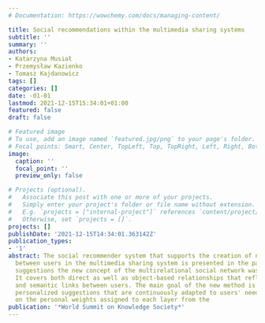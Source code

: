 ```yaml
---
# Documentation: https://wowchemy.com/docs/managing-content/

title: Social recommendations within the multimedia sharing systems
subtitle: ''
summary: ''
authors:
- Katarzyna Musiał
- Przemysław Kazienko
- Tomasz Kajdanowicz
tags: []
categories: []
date: -01-01
lastmod: 2021-12-15T15:34:01+01:00
featured: false
draft: false

# Featured image
# To use, add an image named `featured.jpg/png` to your page's folder.
# Focal points: Smart, Center, TopLeft, Top, TopRight, Left, Right, BottomLeft, Bottom, BottomRight.
image:
  caption: ''
  focal_point: ''
  preview_only: false

# Projects (optional).
#   Associate this post with one or more of your projects.
#   Simply enter your project's folder or file name without extension.
#   E.g. `projects = ["internal-project"]` references `content/project/deep-learning/index.md`.
#   Otherwise, set `projects = []`.
projects: []
publishDate: '2021-12-15T14:34:01.363142Z'
publication_types:
- '1'
abstract: The social recommender system that supports the creation of new relations
  between users in the multimedia sharing system is presented in the paper. To generate
  suggestions the new concept of the multirelational social network was introduced.
  It covers both direct as well as object-based relationships that reflect social
  and semantic links between users. The main goal of the new method is to create the
  personalized suggestions that are continuously adapted to users' needs depending
  on the personal weights assigned to each layer from the
publication: '*World Summit on Knowledge Society*'
---
```

